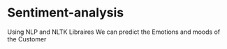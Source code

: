 # Sentiment-analysis
Using NLP and NLTK Libraires We can predict the Emotions and moods of the Customer
